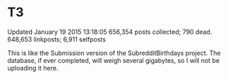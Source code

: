 T3
========

Updated January 19 2015 13:18:05
656,354 posts collected; 790 dead.
648,653 linkposts; 6,911 selfposts

This is like the Submission version of the SubredditBirthdays project. The database, if ever completed, will weigh several gigabytes, so I will not be uploading it here.